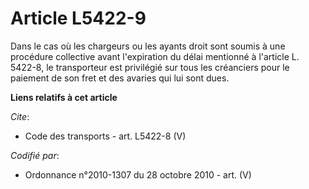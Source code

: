 # Article L5422-9

Dans le cas où les chargeurs ou les ayants droit sont soumis à une procédure collective avant l'expiration du délai mentionné
à l'article L. 5422-8, le transporteur est privilégié sur tous les créanciers pour le paiement de son fret et des avaries qui
lui sont dues.

**Liens relatifs à cet article**

_Cite_:

  - Code des transports - art. L5422-8 (V)

_Codifié par_:

  - Ordonnance n°2010-1307 du 28 octobre 2010 - art. (V)
